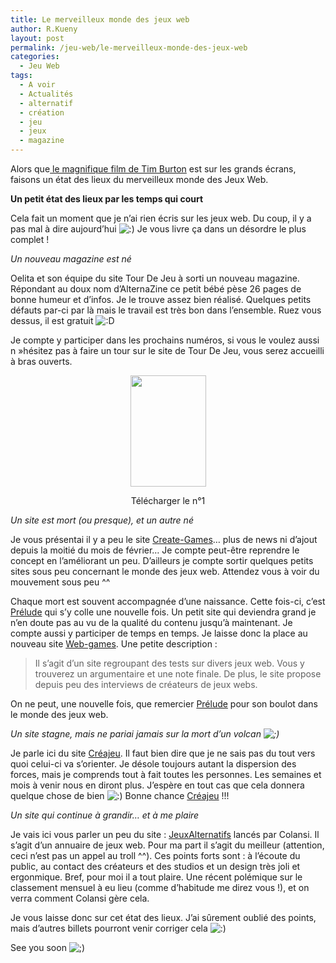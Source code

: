 ```yaml
---
title: Le merveilleux monde des jeux web
author: R.Kueny
layout: post
permalink: /jeu-web/le-merveilleux-monde-des-jeux-web
categories:
  - Jeu Web
tags:
  - A voir
  - Actualités
  - alternatif
  - création
  - jeu
  - jeux
  - magazine
---
```

Alors que<a title="Bande d'annonce : Alice aux pays merveilles" href="http://www.allocine.fr/video/player_gen_cmedia=18942606&cfilm=132663.html" target="_blank"> le magnifique film de Tim Burton</a> est sur les grands écrans, faisons un état des lieux du merveilleux monde des Jeux Web.

**Un petit état des lieux par les temps qui court**

Cela fait un moment que je n&rsquo;ai rien écris sur les jeux web. Du coup, il y a pas mal à dire aujourd&rsquo;hui <img src="http://rkueny.fr/wp-includes/images/smilies/icon_smile.gif" alt=":)" class="wp-smiley" /> Je vous livre ça dans un désordre le plus complet !

*Un nouveau magazine est né*

Oelita et son équipe du site Tour De Jeu à sorti un nouveau magazine. Répondant au doux nom d&rsquo;AlternaZine ce petit bébé pèse 26 pages de bonne humeur et d&rsquo;infos. Je le trouve assez bien réalisé. Quelques petits défauts par-ci par là mais le travail est très bon dans l&rsquo;ensemble. Ruez vous dessus, il est gratuit <img src="http://rkueny.fr/wp-includes/images/smilies/icon_biggrin.gif" alt=":D" class="wp-smiley" />

Je compte y participer dans les prochains numéros, si vous le voulez aussi n&nbsp;&raquo;hésitez pas à faire un tour sur le site de Tour De Jeu, vous serez accueilli à bras ouverts.

<p style="text-align: center;">
  <a title="Télécharger le n°1" href="http://www.tourdejeu.net/blog/index.php?post/2010/03/22/AlternaZine%2C-le-num%C3%A9ro-1-est-l%C3%A0-!" target="_blank"><img src="http://www.tourdejeu.net/blog/public/AlternaZine/alternazine-1-couv-small.png" alt="" width="121" height="178" /></a>
</p>

<p style="text-align: center;">
  Télécharger le n°1
</p>

<p style="text-align: left;">
  <!--more-->
  
  <em>Un site est mort (ou presque), et un autre né</em>
</p>

<p style="text-align: left;">
  Je vous présentai il y a peu le site <a title="Create game" href="http://www.create-game.com/index.php" target="_blank">Create-Games</a>&#8230; plus de news ni d&rsquo;ajout depuis la moitié du mois de février&#8230; Je compte peut-être reprendre le concept en l&rsquo;améliorant un peu. D&rsquo;ailleurs je compte sortir quelques petits sites sous peu concernant le monde des jeux web. Attendez vous à voir du mouvement sous peu ^^
</p>

<p style="text-align: left;">
  Chaque mort est souvent accompagnée d&rsquo;une naissance. Cette fois-ci, c&rsquo;est <a title="Prélude" href="http://www.prelude.me/" target="_blank">Prélude</a> qui s&rsquo;y colle une nouvelle fois. Un petit site qui deviendra grand je n&rsquo;en doute pas au vu de la qualité du contenu jusqu&rsquo;à maintenant. Je compte aussi y participer de temps en temps. Je laisse donc la place au nouveau site <a title="Web games" href="http://www.web-games.fr/" target="_blank">Web-games</a>. Une petite description :
</p>

> <p style="text-align: left;">
>   Il s&rsquo;agit d&rsquo;un site regroupant des tests sur divers jeux web. Vous y trouverez un argumentaire et une note finale. De plus, le site propose depuis peu des interviews de créateurs de jeux webs.
> </p>

On ne peut, une nouvelle fois, que remercier <a title="Prélude" href="http://www.prelude.me/" target="_blank">Prélude</a> pour son boulot dans le monde des jeux web.

*Un site stagne, mais ne pariai jamais sur la mort d&rsquo;un volcan <img src="http://rkueny.fr/wp-includes/images/smilies/icon_wink.gif" alt=";)" class="wp-smiley" />*

Je parle ici du site <a title="CréaJeu" href="http://creajeu.net/" target="_blank">Créajeu</a>. Il faut bien dire que je ne sais pas du tout vers quoi celui-ci va s&rsquo;orienter. Je désole toujours autant la dispersion des forces, mais je comprends tout à fait toutes les personnes. Les semaines et mois à venir nous en diront plus. J&rsquo;espère en tout cas que cela donnera quelque chose de bien <img src="http://rkueny.fr/wp-includes/images/smilies/icon_smile.gif" alt=":)" class="wp-smiley" /> Bonne chance <a title="CréaJeu" href="http://creajeu.net/" target="_blank">Créajeu</a> !!!

*Un site qui continue à grandir&#8230; et à me plaire*

Je vais ici vous parler un peu du site : <a title="JeuxAlternatifs" href="http://www.jeux-alternatifs.com/" target="_blank">JeuxAlternatifs</a> lancés par Colansi. Il s&rsquo;agit d&rsquo;un annuaire de jeux web. Pour ma part il s&rsquo;agit du meilleur (attention, ceci n&rsquo;est pas un appel au troll ^^). Ces points forts sont : à l&rsquo;écoute du public, au contact des créateurs et des studios et un design très joli et ergonmique. Bref, pour moi il a tout plaire. Une récent polémique sur le classement mensuel à eu lieu (comme d&rsquo;habitude me direz vous !), et on verra comment Colansi gère cela.

Je vous laisse donc sur cet état des lieux. J&rsquo;ai sûrement oublié des points, mais d&rsquo;autres billets pourront venir corriger cela <img src="http://rkueny.fr/wp-includes/images/smilies/icon_smile.gif" alt=":)" class="wp-smiley" />

See you soon <img src="http://rkueny.fr/wp-includes/images/smilies/icon_wink.gif" alt=";)" class="wp-smiley" />
